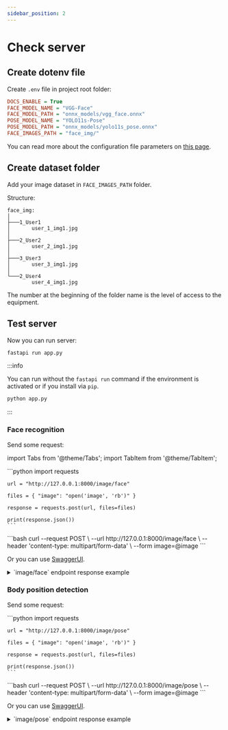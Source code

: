 ```yaml
---
sidebar_position: 2
---
```


# Check server

## Create dotenv file

Create `.env` file in project root folder:

```ini
DOCS_ENABLE = True
FACE_MODEL_NAME = "VGG-Face"
FACE_MODEL_PATH = "onnx_models/vgg_face.onnx"
POSE_MODEL_NAME = "YOLO11s-Pose"
POSE_MODEL_PATH = "onnx_models/yolo11s_pose.onnx"
FACE_IMAGES_PATH = "face_img/"
```

You can read more about the configuration file parameters on [this page](./dotenv.md).

## Create dataset folder

Add your image dataset in `FACE_IMAGES_PATH` folder.

Structure:

```
face_img:
│
├───1_User1
│       user_1_img1.jpg
│
├───2_User2
│       user_2_img1.jpg
│
├───3_User3
│       user_3_img1.jpg
│
└───2_User4
        user_4_img1.jpg
```

The number at the beginning of the folder name is the level of access to the equipment.

## Test server

Now you can run server:

```sh
fastapi run app.py
```

:::info

You can run without the `fastapi run` command if the environment is activated or if you install via `pip`.

```sh
python app.py
```

:::


### Face recognition

Send some request:


import Tabs from '@theme/Tabs';
import TabItem from '@theme/TabItem';

<Tabs>
  <TabItem value="python" label="Python Requests" default>
    ```python
    import requests

    url = "http://127.0.0.1:8000/image/face"

    files = { "image": "open('image', 'rb')" }

    response = requests.post(url, files=files)

    print(response.json())
    ```
  </TabItem>
  <TabItem value="curl" label="cURL">
    ```bash
    curl --request POST \
    --url http://127.0.0.1:8000/image/face \
    --header 'content-type: multipart/form-data' \
    --form image=@image
    ```
  </TabItem>
</Tabs>

Or you can use [SwaggerUI](http://127.0.0.1:8000/docs#/Image/face_image_image_face_post).

<details>
  <summary>`image/face` endpoint response example</summary>

  ```json
  {
    "input_image": {
      "image_name": "cam_frame.jpg",
      "image_type": "image/jpeg"
    },
    "predict_info": {
      "face_count_limit": 2,
      "found_face_count": 1,
      "show_only_known": true,
      "similarity_metric": "cosine",
      "metric_threshold": 0.68,
      "face_model_name": "VGG-Face",
      "face_detector_name": "OpenCV",
      "runtime_name": "ONNX"
    },
    "persons": [
      {
        "name": "Developer1",
        "db_image_name": "img2.jpg",
        "facial_positions": {
          "x": 280,
          "y": 413,
          "w": 364,
          "h": 364
        },
        "metric_result": 0.5288819074630737,
        "level": {
          "name": "Machine Developer",
          "value": 1
        },
        "verified": true
      }
    ],
    "level": {
      "name": "Machine Developer",
      "value": 1
    },
    "verified": true
  }
  ```
</details>



### Body position detection

Send some request:

<Tabs>
  <TabItem value="python" label="Python Requests" default>
    ```python
    import requests

    url = "http://127.0.0.1:8000/image/pose"

    files = { "image": "open('image', 'rb')" }

    response = requests.post(url, files=files)

    print(response.json())
    ```
  </TabItem>
  <TabItem value="curl" label="cURL">
    ```bash
    curl --request POST \
    --url http://127.0.0.1:8000/image/pose \
    --header 'content-type: multipart/form-data' \
    --form image=@image
    ```
  </TabItem>
</Tabs>

Or you can use [SwaggerUI](http://127.0.0.1:8000/docs#/Image/pose_image_image_pose_post).


<details>
  <summary>`image/pose` endpoint response example</summary>

  ```json
  {
    "input_image": {
      "image_name": "pose_img.jpg",
      "image_type": "image/jpeg"
    },
    "predict_info": {
      "body_count_limit": 2,
      "found_body_count": 1,
      "pose_model_name": "YOLO11s-Pose",
      "pose_detector_name": "No detector",
      "runtime_name": "ONNX"
    },
    "bodies": [
      {
        "keypoints": [
          {
            "x": 484.4656982421875,
            "y": 574.7867431640625,
            "conf": 0.9936436414718628,
            "name": "Nose"
          },
          {
            "x": 494.17779541015625,
            "y": 553.1141357421875,
            "conf": 0.8340397477149963,
            "name": "Left Eye"
          },
          {
            "x": 462.32354736328125,
            "y": 559.4806518554688,
            "conf": 0.9945005178451538,
            "name": "Right Eye"
          },
          {
            "x": -1.0,
            "y": -1.0,
            "conf": -1.0,
            "name": "Left Ear"
          },
          {
            "x": 408.8036804199219,
            "y": 544.25537109375,
            "conf": 0.9873433113098145,
            "name": "Right Ear"
          },
          {
            "x": 511.34478759765625,
            "y": 597.81494140625,
            "conf": 0.9963276386260986,
            "name": "Left Shoulder"
          },
          {
            "x": 357.67901611328125,
            "y": 625.6773681640625,
            "conf": 0.9994179606437683,
            "name": "Right Shoulder"
          },
          {
            "x": 574.4158935546875,
            "y": 738.885009765625,
            "conf": 0.9799138903617859,
            "name": "Left Elbow"
          },
          {
            "x": 369.6923828125,
            "y": 804.1904907226562,
            "conf": 0.9988439083099365,
            "name": "Right Elbow"
          },
          {
            "x": 636.7947998046875,
            "y": 837.0205688476562,
            "conf": 0.9805736541748047,
            "name": "Left Wrist"
          },
          {
            "x": 502.52777099609375,
            "y": 892.4943237304688,
            "conf": 0.9977067112922668,
            "name": "Right Wrist"
          },
          {
            "x": 452.3871765136719,
            "y": 826.8756103515625,
            "conf": 0.9967901110649109,
            "name": "Left Hip"
          },
          {
            "x": 354.306640625,
            "y": 844.574951171875,
            "conf": 0.9982871413230896,
            "name": "Right Hip"
          },
          {
            "x": 474.8944091796875,
            "y": 1013.6058959960938,
            "conf": 0.9234016537666321,
            "name": "Left Knee"
          },
          {
            "x": 368.37646484375,
            "y": 1045.92919921875,
            "conf": 0.961061954498291,
            "name": "Right Knee"
          },
          {
            "x": -1.0,
            "y": -1.0,
            "conf": -1.0,
            "name": "Left Ankle"
          },
          {
            "x": -1.0,
            "y": -1.0,
            "conf": -1.0,
            "name": "Right Ankle"
          }
        ],
        "score": 0.9405144453048706,
        "box": {
          "x1": 289,
          "y1": 445,
          "x2": 709,
          "y2": 1065
        }
      }
    ]
  }
  ```
</details>
